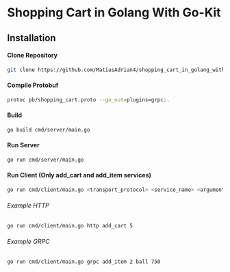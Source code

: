 # Shopping Cart in Golang With Go-Kit

## Installation

#### Clone Repository
```bash
git clone https://github.com/MatiasAdrian4/shopping_cart_in_golang_with_go_kit.git
```

#### Compile Protobuf
```bash
protoc pb/shopping_cart.proto --go_out=plugins=grpc:.
```

#### Build
```bash
go build cmd/server/main.go
```

#### Run Server
```bash
go run cmd/server/main.go
```

#### Run Client (Only add_cart and add_item services)
```bash
go run cmd/client/main.go <transport_protocol> <service_name> <arguments>
```
###### Example HTTP
```bash
go run cmd/client/main.go http add_cart 5
```
###### Example GRPC
```bash
go run cmd/client/main.go grpc add_item 2 ball 750
```

